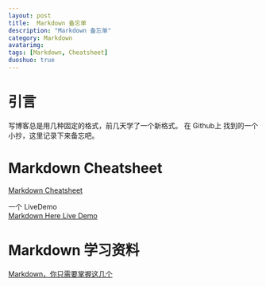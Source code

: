 ```yaml
---
layout: post
title:  Markdown 备忘单
description: "Markdown 备忘单"
category: Markdown
avatarimg:
tags: [Markdown, Cheatsheet]
duoshuo: true
---
```


# 引言

写博客总是用几种固定的格式，前几天学了一个新格式。
在 Github上 找到的一个小抄，这里记录下来备忘吧。

# Markdown Cheatsheet

[Markdown Cheatsheet](https://github.com/adam-p/markdown-here/wiki/Markdown-Cheatsheet)  


一个 LiveDemo  
[Markdown Here Live Demo](http://markdown-here.com/livedemo.html)  

# Markdown 学习资料
[Markdown，你只需要掌握这几个](http://www.cnblogs.com/crazyant007/p/4220066.html)  
